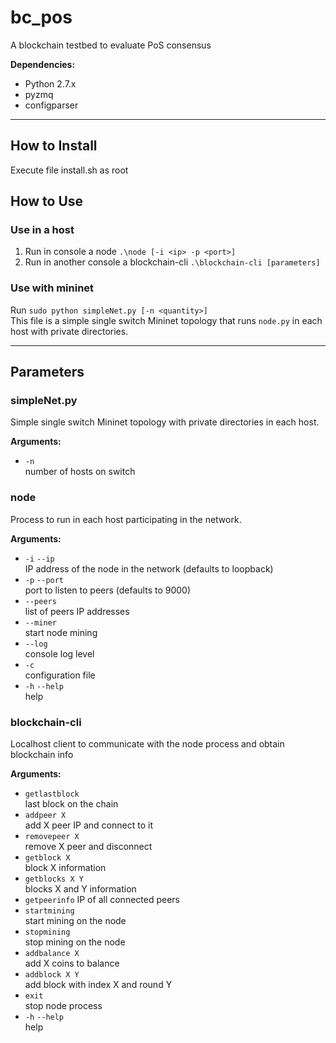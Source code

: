 # bc_pos
A blockchain testbed to evaluate PoS consensus

**Dependencies:**

- Python 2.7.x
- pyzmq
- configparser
---
## How to Install
Execute file install.sh as root

## How to Use

### Use in a host
1. Run in console a node
`.\node [-i <ip> -p <port>]`
2. Run in another console a blockchain-cli
`.\blockchain-cli [parameters]`


### Use with mininet
Run `sudo python simpleNet.py [-n <quantity>]`\
This file is a simple single switch Mininet topology that runs `node.py` in each host with private directories.

---

## Parameters

### simpleNet.py

Simple single switch Mininet topology with private directories in each host.

**Arguments:**

- `-n`\
number of hosts on switch

### node

Process to run in each host participating in the network.

**Arguments:**

- `-i`  `--ip`\
IP address of the node in the network (defaults to loopback)
- `-p`  `--port`\
port to listen to peers (defaults to 9000)
- `--peers`\
list of peers IP addresses
- `--miner`\
start node mining
- `--log`\
console log level
- `-c`\
configuration file
- `-h` `--help`\
help

### blockchain-cli

Localhost client to communicate with the node process and obtain blockchain info

**Arguments:**

- `getlastblock`\
last block on the chain
- `addpeer X`\
add X peer IP and connect to it
- `removepeer X`\
remove X peer and disconnect
- `getblock X`\
block X information
- `getblocks X Y`\
blocks X and Y information
- `getpeerinfo`
IP of all connected peers
- `startmining`\
start mining on the node
- `stopmining`\
stop mining on the node
- `addbalance X`\
add X coins to balance
- `addblock X Y`\
add block with index X and round Y
- `exit`\
stop node process
- `-h` `--help`\
help
